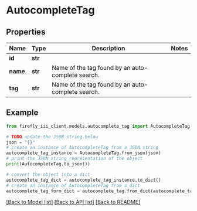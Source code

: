 # AutocompleteTag


## Properties

Name | Type | Description | Notes
------------ | ------------- | ------------- | -------------
**id** | **str** |  | 
**name** | **str** | Name of the tag found by an auto-complete search. | 
**tag** | **str** | Name of the tag found by an auto-complete search. | 

## Example

```python
from firefly_iii_client.models.autocomplete_tag import AutocompleteTag

# TODO update the JSON string below
json = "{}"
# create an instance of AutocompleteTag from a JSON string
autocomplete_tag_instance = AutocompleteTag.from_json(json)
# print the JSON string representation of the object
print(AutocompleteTag.to_json())

# convert the object into a dict
autocomplete_tag_dict = autocomplete_tag_instance.to_dict()
# create an instance of AutocompleteTag from a dict
autocomplete_tag_form_dict = autocomplete_tag.from_dict(autocomplete_tag_dict)
```
[[Back to Model list]](../README.md#documentation-for-models) [[Back to API list]](../README.md#documentation-for-api-endpoints) [[Back to README]](../README.md)


